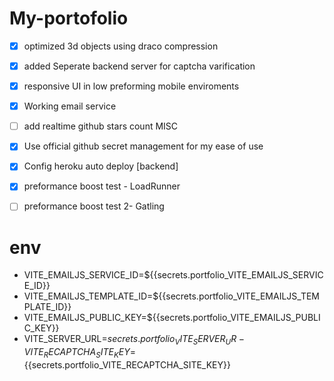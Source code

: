 # My-portofolio

- [x] optimized 3d objects using draco compression
- [x] added Seperate backend server for captcha varification
- [x] responsive UI in low preforming mobile enviroments
- [x] Working email service 
- [ ] add realtime github stars count
MISC
- [x] Use official github secret management for my ease of use
- [x] Config heroku auto deploy [backend]
- [x] preformance boost test - LoadRunner
- [ ] preformance boost test 2- Gatling



# env 

- VITE_EMAILJS_SERVICE_ID=${{secrets.portfolio_VITE_EMAILJS_SERVICE_ID}}
- VITE_EMAILJS_TEMPLATE_ID=${{secrets.portfolio_VITE_EMAILJS_TEMPLATE_ID}}
- VITE_EMAILJS_PUBLIC_KEY=${{secrets.portfolio_VITE_EMAILJS_PUBLIC_KEY}}
- VITE_SERVER_URL=${{secrets.portfolio_VITE_SERVER_UR}}
 -VITE_RECAPTCHA_SITE_KEY=${{secrets.portfolio_VITE_RECAPTCHA_SITE_KEY}}


